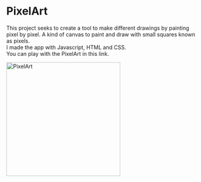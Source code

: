 # PixelArt
This project seeks to create a tool to make different drawings by painting pixel by pixel. A kind of canvas to paint and draw with small squares known as pixels. <br>
I made the app with Javascript, HTML and CSS. <br>
You can play with the PixelArt in this link.

[<img src='https://i.ibb.co/bBvm50K/pixel.png' alt='PixelArt' height='300' >](http://pixelart.giulianaolmos.guixon.com/) 
